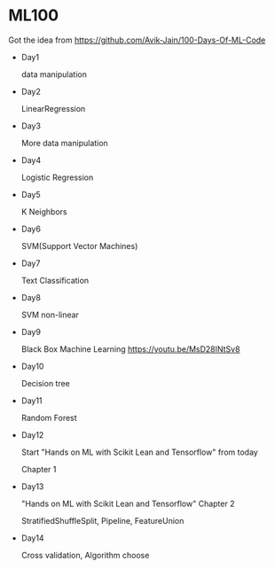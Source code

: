 # ML100

Got the idea from https://github.com/Avik-Jain/100-Days-Of-ML-Code

* Day1
  
  data manipulation

* Day2
  
  LinearRegression

* Day3
  
  More data manipulation

* Day4
  
  Logistic Regression

* Day5
  
  K Neighbors

* Day6
  
  SVM(Support Vector Machines)

* Day7
  
  Text Classification

* Day8
  
  SVM non-linear

* Day9
  
    Black Box Machine Learning https://youtu.be/MsD28INtSv8

* Day10
  
  Decision tree

* Day11
  
  Random Forest

* Day12
  
  Start "Hands on ML with Scikit Lean and Tensorflow" from today
  
  Chapter 1

* Day13
  
  "Hands on ML with Scikit Lean and Tensorflow" Chapter 2

    StratifiedShuffleSplit, Pipeline, FeatureUnion

* Day14
  
  Cross validation, Algorithm choose
